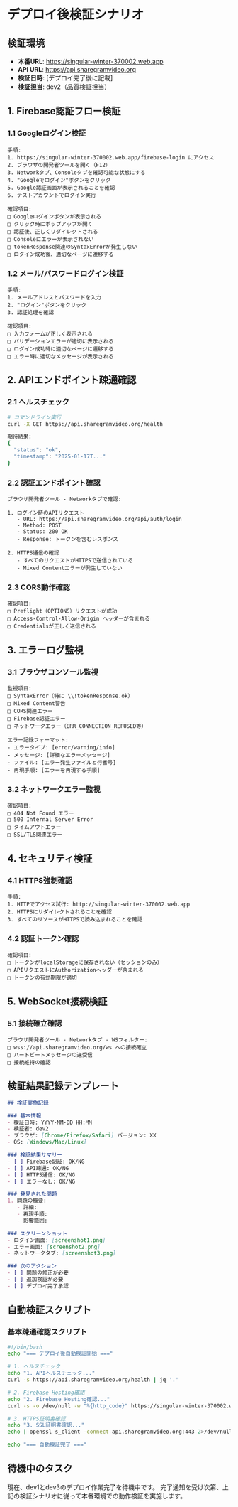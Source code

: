 # デプロイ後検証シナリオ

## 検証環境
- **本番URL**: https://singular-winter-370002.web.app
- **API URL**: https://api.sharegramvideo.org
- **検証日時**: [デプロイ完了後に記載]
- **検証担当**: dev2（品質検証担当）

## 1. Firebase認証フロー検証

### 1.1 Googleログイン検証
```
手順:
1. https://singular-winter-370002.web.app/firebase-login にアクセス
2. ブラウザの開発者ツールを開く（F12）
3. Networkタブ、Consoleタブを確認可能な状態にする
4. "Googleでログイン"ボタンをクリック
5. Google認証画面が表示されることを確認
6. テストアカウントでログイン実行

確認項目:
□ Googleログインボタンが表示される
□ クリック時にポップアップが開く
□ 認証後、正しくリダイレクトされる
□ Consoleにエラーが表示されない
□ tokenResponse関連のSyntaxErrorが発生しない
□ ログイン成功後、適切なページに遷移する
```

### 1.2 メール/パスワードログイン検証
```
手順:
1. メールアドレスとパスワードを入力
2. "ログイン"ボタンをクリック
3. 認証処理を確認

確認項目:
□ 入力フォームが正しく表示される
□ バリデーションエラーが適切に表示される
□ ログイン成功時に適切なページに遷移する
□ エラー時に適切なメッセージが表示される
```

## 2. APIエンドポイント疎通確認

### 2.1 ヘルスチェック
```bash
# コマンドライン実行
curl -X GET https://api.sharegramvideo.org/health

期待結果:
{
  "status": "ok",
  "timestamp": "2025-01-17T..."
}
```

### 2.2 認証エンドポイント確認
```
ブラウザ開発者ツール - Networkタブで確認:

1. ログイン時のAPIリクエスト
   - URL: https://api.sharegramvideo.org/api/auth/login
   - Method: POST
   - Status: 200 OK
   - Response: トークンを含むレスポンス

2. HTTPS通信の確認
   - すべてのリクエストがHTTPSで送信されている
   - Mixed Contentエラーが発生していない
```

### 2.3 CORS動作確認
```
確認項目:
□ Preflight（OPTIONS）リクエストが成功
□ Access-Control-Allow-Origin ヘッダーが含まれる
□ Credentialsが正しく送信される
```

## 3. エラーログ監視

### 3.1 ブラウザコンソール監視
```
監視項目:
□ SyntaxError（特に \\!tokenResponse.ok）
□ Mixed Content警告
□ CORS関連エラー
□ Firebase認証エラー
□ ネットワークエラー（ERR_CONNECTION_REFUSED等）

エラー記録フォーマット:
- エラータイプ: [error/warning/info]
- メッセージ: [詳細なエラーメッセージ]
- ファイル: [エラー発生ファイルと行番号]
- 再現手順: [エラーを再現する手順]
```

### 3.2 ネットワークエラー監視
```
確認項目:
□ 404 Not Found エラー
□ 500 Internal Server Error
□ タイムアウトエラー
□ SSL/TLS関連エラー
```

## 4. セキュリティ検証

### 4.1 HTTPS強制確認
```
手順:
1. HTTPでアクセス試行: http://singular-winter-370002.web.app
2. HTTPSにリダイレクトされることを確認
3. すべてのリソースがHTTPSで読み込まれることを確認
```

### 4.2 認証トークン確認
```
確認項目:
□ トークンがlocalStorageに保存されない（セッションのみ）
□ APIリクエストにAuthorizationヘッダーが含まれる
□ トークンの有効期限が適切
```

## 5. WebSocket接続検証

### 5.1 接続確立確認
```
ブラウザ開発者ツール - Networkタブ - WSフィルター:
□ wss://api.sharegramvideo.org/ws への接続確立
□ ハートビートメッセージの送受信
□ 接続維持の確認
```

## 検証結果記録テンプレート

```markdown
## 検証実施記録

### 基本情報
- 検証日時: YYYY-MM-DD HH:MM
- 検証者: dev2
- ブラウザ: [Chrome/Firefox/Safari] バージョン: XX
- OS: [Windows/Mac/Linux]

### 検証結果サマリー
- [ ] Firebase認証: OK/NG
- [ ] API疎通: OK/NG
- [ ] HTTPS通信: OK/NG
- [ ] エラーなし: OK/NG

### 発見された問題
1. 問題の概要:
   - 詳細:
   - 再現手順:
   - 影響範囲:

### スクリーンショット
- ログイン画面: [screenshot1.png]
- エラー画面: [screenshot2.png]
- ネットワークタブ: [screenshot3.png]

### 次のアクション
- [ ] 問題の修正が必要
- [ ] 追加検証が必要
- [ ] デプロイ完了承認
```

## 自動検証スクリプト

### 基本疎通確認スクリプト
```bash
#!/bin/bash
echo "=== デプロイ後自動検証開始 ==="

# 1. ヘルスチェック
echo "1. APIヘルスチェック..."
curl -s https://api.sharegramvideo.org/health | jq '.'

# 2. Firebase Hosting確認
echo "2. Firebase Hosting確認..."
curl -s -o /dev/null -w "%{http_code}" https://singular-winter-370002.web.app

# 3. HTTPS証明書確認
echo "3. SSL証明書確認..."
echo | openssl s_client -connect api.sharegramvideo.org:443 2>/dev/null | openssl x509 -noout -dates

echo "=== 自動検証完了 ==="
```

## 待機中のタスク
現在、dev1とdev3のデプロイ作業完了を待機中です。
完了通知を受け次第、上記の検証シナリオに従って本番環境での動作検証を実施します。